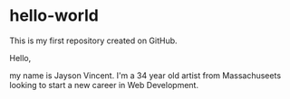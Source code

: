 # hello-world
This is my first repository created on GitHub. 

Hello,

my name is Jayson Vincent. I'm a 34 year old artist from Massachuseets looking to start a new career in Web Development.
